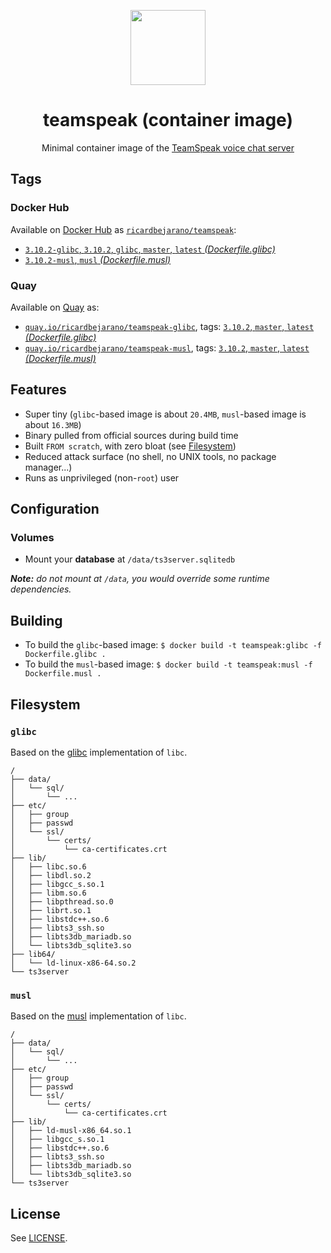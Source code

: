 <p align="center"><img src="https://emojipedia-us.s3.dualstack.us-west-1.amazonaws.com/thumbs/320/apple/155/speech-balloon_1f4ac.png" width="120px"></p>
<h1 align="center">teamspeak (container image)</h1>
<p align="center">Minimal container image of the <a href="https://teamspeak.com/en/">TeamSpeak voice chat server</a></p>


## Tags

### Docker Hub

Available on [Docker Hub](https://hub.docker.com) as [`ricardbejarano/teamspeak`](https://hub.docker.com/r/ricardbejarano/teamspeak):

- [`3.10.2-glibc`, `3.10.2`, `glibc`, `master`, `latest` *(Dockerfile.glibc)*](https://github.com/ricardbejarano/teamspeak/blob/master/Dockerfile.glibc)
- [`3.10.2-musl`, `musl` *(Dockerfile.musl)*](https://github.com/ricardbejarano/teamspeak/blob/master/Dockerfile.musl)

### Quay

Available on [Quay](https://quay.io) as:

- [`quay.io/ricardbejarano/teamspeak-glibc`](https://quay.io/repository/ricardbejarano/teamspeak-glibc), tags: [`3.10.2`, `master`, `latest` *(Dockerfile.glibc)*](https://github.com/ricardbejarano/teamspeak/blob/master/Dockerfile.glibc)
- [`quay.io/ricardbejarano/teamspeak-musl`](https://quay.io/repository/ricardbejarano/teamspeak-musl), tags: [`3.10.2`, `master`, `latest` *(Dockerfile.musl)*](https://github.com/ricardbejarano/teamspeak/blob/master/Dockerfile.musl)


## Features

* Super tiny (`glibc`-based image is about `20.4MB`, `musl`-based image is about `16.3MB`)
* Binary pulled from official sources during build time
* Built `FROM scratch`, with zero bloat (see [Filesystem](#filesystem))
* Reduced attack surface (no shell, no UNIX tools, no package manager...)
* Runs as unprivileged (non-`root`) user


## Configuration

### Volumes

- Mount your **database** at `/data/ts3server.sqlitedb`

***Note:** do not mount at `/data`, you would override some runtime dependencies.*


## Building

- To build the `glibc`-based image: `$ docker build -t teamspeak:glibc -f Dockerfile.glibc .`
- To build the `musl`-based image: `$ docker build -t teamspeak:musl -f Dockerfile.musl .`


## Filesystem

### `glibc`

Based on the [glibc](https://www.gnu.org/software/libc/) implementation of `libc`.

```
/
├── data/
│   └── sql/
│       └── ...
├── etc/
│   ├── group
│   ├── passwd
│   └── ssl/
│       └── certs/
│           └── ca-certificates.crt
├── lib/
│   ├── libc.so.6
│   ├── libdl.so.2
│   ├── libgcc_s.so.1
│   ├── libm.so.6
│   ├── libpthread.so.0
│   ├── librt.so.1
│   ├── libstdc++.so.6
│   ├── libts3_ssh.so
│   ├── libts3db_mariadb.so
│   └── libts3db_sqlite3.so
├── lib64/
│   └── ld-linux-x86-64.so.2
└── ts3server
```

### `musl`

Based on the [musl](https://www.musl-libc.org/) implementation of `libc`.

```
/
├── data/
│   └── sql/
│       └── ...
├── etc/
│   ├── group
│   ├── passwd
│   └── ssl/
│       └── certs/
│           └── ca-certificates.crt
├── lib/
│   ├── ld-musl-x86_64.so.1
│   ├── libgcc_s.so.1
│   ├── libstdc++.so.6
│   ├── libts3_ssh.so
│   ├── libts3db_mariadb.so
│   └── libts3db_sqlite3.so
└── ts3server
```


## License

See [LICENSE](https://github.com/ricardbejarano/teamspeak/blob/master/LICENSE).

